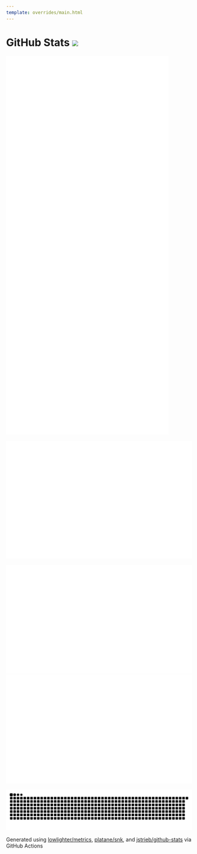 ```yaml
---
template: overrides/main.html
---
```


# GitHub Stats <img src="https://media.giphy.com/media/ZCN6F3FAkwsyOGU2RS/giphy.gif" width="40">

![general-metrics](https://raw.githubusercontent.com/ryanfortner/ryanfortner/main/general.svg)

![achievements-metrics](https://raw.githubusercontent.com/ryanfortner/ryanfortner/main/achievements.svg)

[![My GitHub Stats](https://github.com/ryanfortner/github-stats/raw/master/generated/overview.svg)]() [![My GitHub Language Stats](https://github.com/ryanfortner/github-stats/raw/master/generated/languages.svg)]()

![github contribution grid snake animation](https://raw.githubusercontent.com/ryanfortner/ryanfortner/snake-output/github-contribution-grid-snake.svg)

Generated using [lowlighter/metrics](https://github.com/lowlighter/metrics), [platane/snk](https://github.com/Platane/snk), and [jstrieb/github-stats](https://github.com/jstrieb/github-stats) via GitHub Actions
